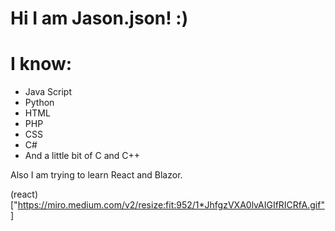 # Hi I am Jason.json! :)

# I know:
 - Java Script
 - Python
 - HTML 
 - PHP
 - CSS 
 - C#
 - And a little bit of C and C++

Also I am trying to learn React and Blazor.

(react)["https://miro.medium.com/v2/resize:fit:952/1*JhfgzVXA0lvAIGIfRICRfA.gif"]
